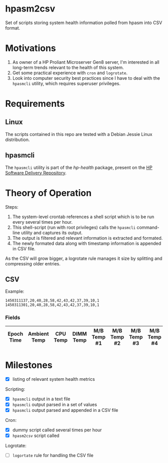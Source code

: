 # hpasm2csv

Set of scripts storing system health information polled from hpasm into CSV format.

# Motivations

1. As owner of a HP Proliant Microserver Gen8 server, I'm interested in all long-term trends relevant to the health of this system.
2. Get some practical experience with `cron` and `logrotate`.
3. Look into computer security best practices since I have to deal with the `hpasmcli` utility, which requires superuser privileges.

# Requirements

## Linux

The scripts contained in this repo are tested with a Debian Jessie Linux distribution.

## hpasmcli

The `hpasmcli` utility is part of the *hp-health* package, present on the [HP Software Delivery Repository](http://downloads.linux.hp.com/SDR/project/mcp/).

# Theory of Operation

Steps:

1. The system-level crontab references a shell script which is to be run every several times per hour.
2. This shell-script (run with root privileges) calls the `hpasmcli` command-line utility and captures its output.
3. The output is filtered and relevant information is extracted and formated.
4. The newly formated data along with timestamp information is appended in CSV file.

As the CSV will grow bigger, a logrotate rule manages it size by splitting and compressing older entries.

## CSV

Example:
```csv
1450311137,20,40,28,58,42,43,42,37,39,10,1
1450311301,20,40,28,58,42,43,42,37,39,10,1
```

### Fields
|Epoch Time|Ambient Temp|CPU Temp|DIMM Temp|M/B Temp #1|M/B Temp #2|M/B Temp #3|M/B Temp #4|IO Zone Temp|Chassis Temp|Fan %|P/S Ok|
|---|---|---|---|---|---|---|---|---|---|---|---|

# Milestones

- [X] listing of relevant system health metrics
 
Scripting:

- [X] `hpasmcli` output in a text file
- [X] `hpasmcli` output parsed in a set of values
- [X] `hpasmcli` output parsed and appended in a CSV file

Cron:

- [X] dummy script called several times per hour
- [X] `hpasm2csv` script called

Logrotate:

- [ ] `logortate` rule for handling the CSV file

